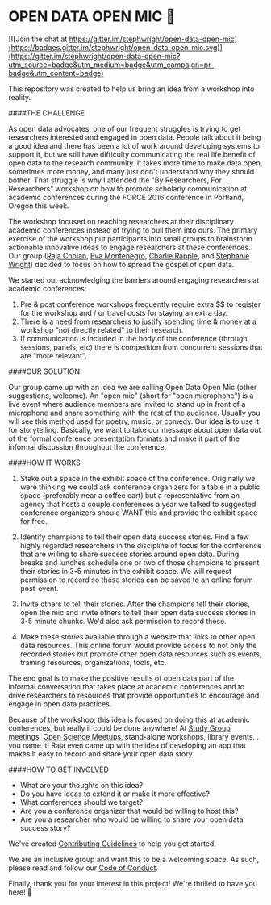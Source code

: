 # OPEN DATA OPEN MIC  :microphone:

[![Join the chat at https://gitter.im/stephwright/open-data-open-mic](https://badges.gitter.im/stephwright/open-data-open-mic.svg)](https://gitter.im/stephwright/open-data-open-mic?utm_source=badge&utm_medium=badge&utm_campaign=pr-badge&utm_content=badge)

This repository was created to help us bring an idea from a workshop into reality.

####THE CHALLENGE

As open data advocates, one of our frequent struggles is trying to get researchers interested and engaged in open data. People talk about it being a good idea and there has been a lot of work around developing systems to support it, but we still have difficulty communicating the real life benefit of open data to the research community. It takes more time to make data open, sometimes more money, and many just don't understand why they should bother.  That struggle is why I attended the "By Researchers, For Researchers" workshop on how to promote scholarly communication at academic conferences during the FORCE 2016 conference in Portland, Oregon this week.

The workshop focused on reaching researchers at their disciplinary academic conferences instead of trying to pull them into ours. The primary exercise of the workshop put participants into small groups to brainstorm actionable innovative ideas to engage researchers at these conferences.  Our group ([Raja Cholan](https://twitter.com/what_raja_says), [Eva Montenegro](https://www.linkedin.com/in/evamontenegro), [Charlie Rapple](https://twitter.com/charlierapple), and [Stephanie Wright](https://twitter.com/shefw)) decided to focus on how to spread the gospel of open data.

We started out acknowledging the barriers around engaging researchers at academic conferences:  
1. Pre & post conference workshops frequently require extra $$ to register for the workshop and / or travel costs for staying an extra day.  
2. There is a need from researchers to justify spending time & money at a workshop "not directly related" to their research.  
3. If communication is included in the body of the conference (through sessions, panels, etc) there is competition from concurrent sessions that are "more relevant".

####OUR SOLUTION

Our group came up with an idea we are calling Open Data Open Mic (other suggestions, welcome). An "open mic" (short for "open microphone") is a live event where audience members are invited to stand up in front of a microphone and share something with the rest of the audience. Usually you will see this method used for poetry, music, or comedy. Our idea is to use it for storytelling. Basically, we want to take our message about open data out of the formal conference presentation formats and make it part of the informal discussion throughout the conference.

####HOW IT WORKS

1. Stake out a space in the exhibit space of the conference.
	Originally we were thinking we could ask conference organizers for a table in a public space (preferably near a coffee cart) but a representative from an agency that hosts a couple conferences a year we talked to suggested conference organizers should WANT this and provide the exhibit space for free.

2. Identify champions to tell their open data success stories.
	Find a few highly regarded researchers in the discipline of focus for the conference that are willing to share success stories around open data.  During breaks and lunches schedule one or two of those champions to present their stories in 3-5 minutes in the exhibit space.  We will request permission to record so these stories can be saved to an online forum post-event.

3. Invite others to tell their stories.
	After the champions tell their stories, open the mic and invite others to tell their open data success stories in 3-5 minute chunks.  We'd also ask permission to record these.

4. Make these stories available through a website that links to other open data resources.
	This online forum would provide access to not only the recorded stories but promote other open data resources such as events, training resources, organizations, tools, etc. 

The end goal is to make the positive results of open data part of the informal conversation that takes place at academic conferences and to drive researchers to resources that provide opportunities to encourage and engage in open data practices.

Because of the workshop, this idea is focused on doing this at academic conferences, but really it could be done anywhere! At [Study Group meetings](http://mozillascience.github.io/studyGroupHandbook/), [Open Science Meetups](http://www.meetup.com/find/?allMeetups=false&keywords=%22open+science%22&radius=Infinity&userFreeform=Seattle%2C+WA&mcId=z98195&mcName=Seattle%2C+WA&sort=recommended&eventFilter=mysugg), stand-alone workshops, library events... you name it! Raja even came up with the idea of developing an app that makes it easy to record and share your open data story. 

####HOW TO GET INVOLVED

* What are your thoughts on this idea?  
* Do you have ideas to extend it or make it more effective?  
* What conferences should we target?  
* Are you a conference organizer that would be willing to host this?  
* Are you a researcher who would be willing to share your open data success story?

We've created [Contributing Guidelines](Contributing.md) to help you get started.

We are an inclusive group and want this to be a welcoming space.  As such, please read and follow our [Code of Conduct](code_of_conduct.md).

Finally, thank you for your interest in this project! We're thrilled to have you here! :bow:
